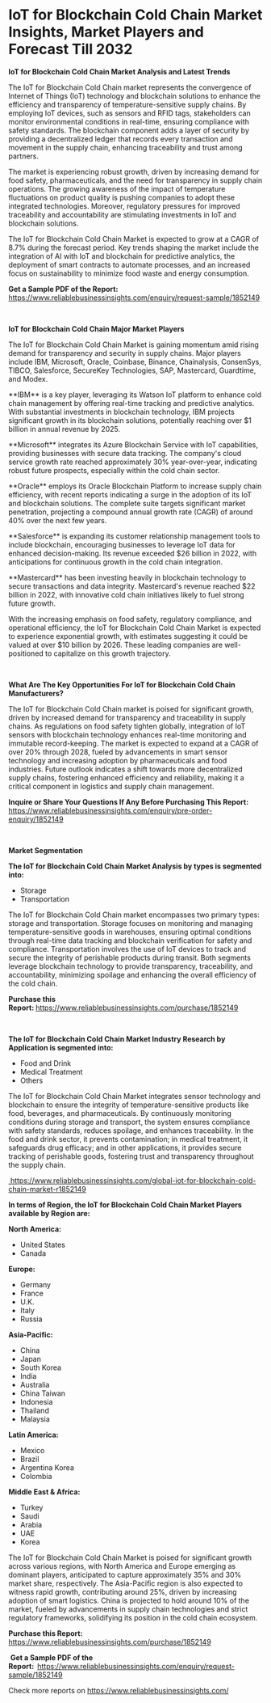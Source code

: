 <p><h1>IoT for Blockchain Cold Chain Market Insights, Market Players and Forecast Till 2032</h1></p><p><strong>IoT for Blockchain Cold Chain Market Analysis and Latest Trends</strong></p>
<p><p>The IoT for Blockchain Cold Chain market represents the convergence of Internet of Things (IoT) technology and blockchain solutions to enhance the efficiency and transparency of temperature-sensitive supply chains. By employing IoT devices, such as sensors and RFID tags, stakeholders can monitor environmental conditions in real-time, ensuring compliance with safety standards. The blockchain component adds a layer of security by providing a decentralized ledger that records every transaction and movement in the supply chain, enhancing traceability and trust among partners.</p><p>The market is experiencing robust growth, driven by increasing demand for food safety, pharmaceuticals, and the need for transparency in supply chain operations. The growing awareness of the impact of temperature fluctuations on product quality is pushing companies to adopt these integrated technologies. Moreover, regulatory pressures for improved traceability and accountability are stimulating investments in IoT and blockchain solutions.</p><p>The IoT for Blockchain Cold Chain Market is expected to grow at a CAGR of 8.7% during the forecast period. Key trends shaping the market include the integration of AI with IoT and blockchain for predictive analytics, the deployment of smart contracts to automate processes, and an increased focus on sustainability to minimize food waste and energy consumption.</p></p>
<p><strong>Get a Sample PDF of the Report:&nbsp;</strong> <a href="https://www.reliablebusinessinsights.com/enquiry/request-sample/1852149?utm_campaign=3384&utm_medium=2&utm_source=Github&utm_content=ia&utm_term=27032025&utm_id=iot-for-blockchain-cold-chain">https://www.reliablebusinessinsights.com/enquiry/request-sample/1852149</a></p>
<p>&nbsp;</p>
<p><strong>IoT for Blockchain Cold Chain Major Market Players</strong></p>
<p><p>The IoT for Blockchain Cold Chain Market is gaining momentum amid rising demand for transparency and security in supply chains. Major players include IBM, Microsoft, Oracle, Coinbase, Binance, Chainalysis, ConsenSys, TIBCO, Salesforce, SecureKey Technologies, SAP, Mastercard, Guardtime, and Modex. </p><p>**IBM** is a key player, leveraging its Watson IoT platform to enhance cold chain management by offering real-time tracking and predictive analytics. With substantial investments in blockchain technology, IBM projects significant growth in its blockchain solutions, potentially reaching over $1 billion in annual revenue by 2025.</p><p>**Microsoft** integrates its Azure Blockchain Service with IoT capabilities, providing businesses with secure data tracking. The company's cloud service growth rate reached approximately 30% year-over-year, indicating robust future prospects, especially within the cold chain sector.</p><p>**Oracle** employs its Oracle Blockchain Platform to increase supply chain efficiency, with recent reports indicating a surge in the adoption of its IoT and blockchain solutions. The complete suite targets significant market penetration, projecting a compound annual growth rate (CAGR) of around 40% over the next few years.</p><p>**Salesforce** is expanding its customer relationship management tools to include blockchain, encouraging businesses to leverage IoT data for enhanced decision-making. Its revenue exceeded $26 billion in 2022, with anticipations for continuous growth in the cold chain integration.</p><p>**Mastercard** has been investing heavily in blockchain technology to secure transactions and data integrity. Mastercard's revenue reached $22 billion in 2022, with innovative cold chain initiatives likely to fuel strong future growth.</p><p>With the increasing emphasis on food safety, regulatory compliance, and operational efficiency, the IoT for Blockchain Cold Chain Market is expected to experience exponential growth, with estimates suggesting it could be valued at over $10 billion by 2026. These leading companies are well-positioned to capitalize on this growth trajectory.</p></p>
<p>&nbsp;</p>
<p><strong>What Are The Key Opportunities For IoT for Blockchain Cold Chain Manufacturers?</strong></p>
<p><p>The IoT for Blockchain Cold Chain market is poised for significant growth, driven by increased demand for transparency and traceability in supply chains. As regulations on food safety tighten globally, integration of IoT sensors with blockchain technology enhances real-time monitoring and immutable record-keeping. The market is expected to expand at a CAGR of over 20% through 2028, fueled by advancements in smart sensor technology and increasing adoption by pharmaceuticals and food industries. Future outlook indicates a shift towards more decentralized supply chains, fostering enhanced efficiency and reliability, making it a critical component in logistics and supply chain management.</p></p>
<p><strong>Inquire or Share Your Questions If Any Before Purchasing This Report:</strong> <a href="https://www.reliablebusinessinsights.com/enquiry/pre-order-enquiry/1852149?utm_campaign=3384&utm_medium=2&utm_source=Github&utm_content=ia&utm_term=27032025&utm_id=iot-for-blockchain-cold-chain">https://www.reliablebusinessinsights.com/enquiry/pre-order-enquiry/1852149</a></p>
<p>&nbsp;</p>
<p><strong>Market Segmentation</strong></p>
<p><strong>The IoT for Blockchain Cold Chain Market Analysis by types is segmented into:</strong></p>
<p><ul><li>Storage</li><li>Transportation</li></ul></p>
<p><p>The IoT for Blockchain Cold Chain market encompasses two primary types: storage and transportation. Storage focuses on monitoring and managing temperature-sensitive goods in warehouses, ensuring optimal conditions through real-time data tracking and blockchain verification for safety and compliance. Transportation involves the use of IoT devices to track and secure the integrity of perishable products during transit. Both segments leverage blockchain technology to provide transparency, traceability, and accountability, minimizing spoilage and enhancing the overall efficiency of the cold chain.</p></p>
<p><strong>Purchase this Report:&nbsp;</strong><a href="https://www.reliablebusinessinsights.com/purchase/1852149?utm_campaign=3384&utm_medium=2&utm_source=Github&utm_content=ia&utm_term=27032025&utm_id=iot-for-blockchain-cold-chain">https://www.reliablebusinessinsights.com/purchase/1852149</a></p>
<p>&nbsp;</p>
<p><strong>The IoT for Blockchain Cold Chain Market Industry Research by Application is segmented into:</strong></p>
<p><ul><li>Food and Drink</li><li>Medical Treatment</li><li>Others</li></ul></p>
<p><p>The IoT for Blockchain Cold Chain Market integrates sensor technology and blockchain to ensure the integrity of temperature-sensitive products like food, beverages, and pharmaceuticals. By continuously monitoring conditions during storage and transport, the system ensures compliance with safety standards, reduces spoilage, and enhances traceability. In the food and drink sector, it prevents contamination; in medical treatment, it safeguards drug efficacy; and in other applications, it provides secure tracking of perishable goods, fostering trust and transparency throughout the supply chain.</p></p>
<p><a href="https://www.reliablebusinessinsights.com/global-iot-for-blockchain-cold-chain-market-r1852149?utm_campaign=3384&utm_medium=2&utm_source=Github&utm_content=ia&utm_term=27032025&utm_id=iot-for-blockchain-cold-chain">&nbsp;https://www.reliablebusinessinsights.com/global-iot-for-blockchain-cold-chain-market-r1852149</a></p>
<p><strong>In terms of Region, the IoT for Blockchain Cold Chain Market Players available by Region are:</strong></p>
<p>
    <p> <strong> North America: </strong>
        <ul>
            <li>United States</li>
            <li>Canada</li>
        </ul>
        </p> 
    <p> <strong> Europe: </strong>
        <ul>
            <li>Germany</li>
            <li>France</li>
            <li>U.K.</li>
            <li>Italy</li>
            <li>Russia</li>
        </ul>
        </p> 
    <p> <strong> Asia-Pacific: </strong>
        <ul>
            <li>China</li>
            <li>Japan</li>
            <li>South Korea</li>
            <li>India</li>
            <li>Australia</li>
            <li>China Taiwan</li>
            <li>Indonesia</li>
            <li>Thailand</li>
            <li>Malaysia</li>
        </ul>
        </p> 
    <p> <strong> Latin America: </strong>
        <ul>
            <li>Mexico</li>
            <li>Brazil</li>
            <li>Argentina Korea</li>
            <li>Colombia</li>
        </ul>
        </p> 
    <p> <strong> Middle East & Africa: </strong>
        <ul>
            <li>Turkey</li>
            <li>Saudi</li>
            <li>Arabia</li>
            <li>UAE</li>
            <li>Korea</li>
        </ul>
    </p>
    </p>
<p><p>The IoT for Blockchain Cold Chain Market is poised for significant growth across various regions, with North America and Europe emerging as dominant players, anticipated to capture approximately 35% and 30% market share, respectively. The Asia-Pacific region is also expected to witness rapid growth, contributing around 25%, driven by increasing adoption of smart logistics. China is projected to hold around 10% of the market, fueled by advancements in supply chain technologies and strict regulatory frameworks, solidifying its position in the cold chain ecosystem.</p></p>
<p><strong>Purchase this Report: </strong><a href="https://www.reliablebusinessinsights.com/purchase/1852149?utm_campaign=3384&utm_medium=2&utm_source=Github&utm_content=ia&utm_term=27032025&utm_id=iot-for-blockchain-cold-chain">https://www.reliablebusinessinsights.com/purchase/1852149</a></p>
<p>&nbsp;<strong>Get a Sample PDF of the Report:&nbsp;&nbsp;</strong><a href="https://www.reliablebusinessinsights.com/enquiry/request-sample/1852149?utm_campaign=3384&utm_medium=2&utm_source=Github&utm_content=ia&utm_term=27032025&utm_id=iot-for-blockchain-cold-chain">https://www.reliablebusinessinsights.com/enquiry/request-sample/1852149</a></p>
<p><strong></strong></p>
<p>Check more reports on <a href="https://www.reliablebusinessinsights.com/?utm_campaign=3384&utm_medium=2&utm_source=Github&utm_content=ia&utm_term=27032025&utm_id=iot-for-blockchain-cold-chain">https://www.reliablebusinessinsights.com/</a></p>